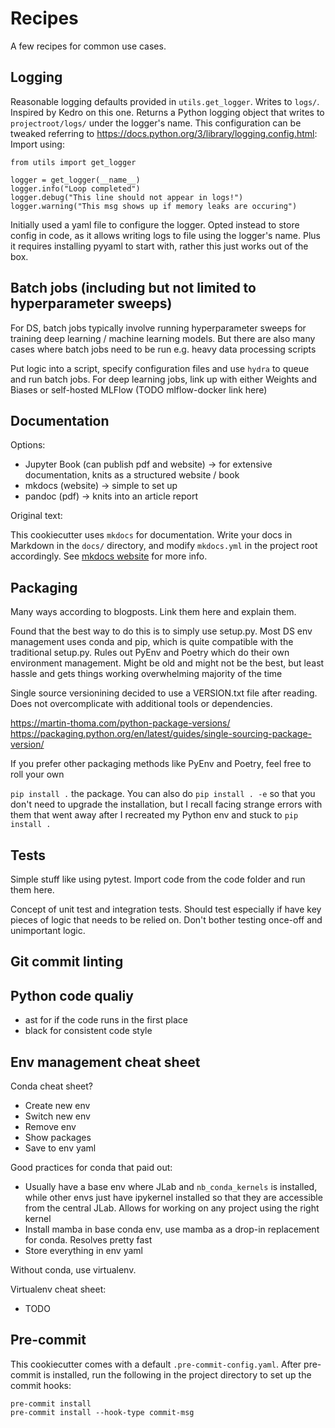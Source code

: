 # Recipes


A few recipes for common use cases.

## Logging

Reasonable logging defaults provided in `utils.get_logger`. Writes to `logs/`. Inspired by Kedro on this one. Returns a Python logging object that writes to `projectroot/logs/` under the logger's name.
This configuration can be tweaked referring to https://docs.python.org/3/library/logging.config.html:
Import using: 

```
from utils import get_logger 

logger = get_logger(__name__)
logger.info("Loop completed")
logger.debug("This line should not appear in logs!")
logger.warning("This msg shows up if memory leaks are occuring")
```

Initially used a yaml file to configure the logger. Opted instead to store config in code, as it allows writing logs to file using the logger's name. Plus it requires installing pyyaml to start with, rather this just works out of the box. 


## Batch jobs (including but not limited to hyperparameter sweeps)

For DS, batch jobs typically involve running hyperparameter sweeps for training deep learning / machine learning models. But there are also many cases where batch jobs need to be run e.g. heavy data processing scripts 

Put logic into a script, specify configuration files and use `hydra` to queue and run batch jobs. For deep learning jobs, link up with either Weights and Biases or self-hosted MLFlow (TODO mlflow-docker link here)

## Documentation

Options:

+ Jupyter Book (can publish pdf and website) -> for extensive documentation, knits as a structured website / book
+ mkdocs (website) -> simple to set up
+ pandoc (pdf) -> knits into an article report

Original text:

This cookiecutter uses `mkdocs` for documentation. Write your docs in Markdown in the `docs/` directory, and modify `mkdocs.yml` in the project root accordingly. See [mkdocs website](https://www.mkdocs.org/) for more info.

## Packaging

Many ways according to blogposts. Link them here and explain them.

Found that the best way to do this is to simply use setup.py. Most DS env management uses conda and pip, which is quite compatible with the traditional setup.py. Rules out PyEnv and Poetry which do their own environment management. Might be old and might not be the best, but least hassle and gets things working overwhelming majority of the time

Single source versionining decided to use a VERSION.txt file after reading. Does not overcomplicate with additional tools or dependencies.

https://martin-thoma.com/python-package-versions/
https://packaging.python.org/en/latest/guides/single-sourcing-package-version/

If you prefer other packaging methods like PyEnv and Poetry, feel free to roll your own

`pip install .` the package. You can also do `pip install . -e` so that you don't need to upgrade the installation, but I recall facing strange errors with them that went away after I recreated my Python env and stuck to `pip install .`

## Tests

Simple stuff like using pytest. Import code from the code folder and run them here.

Concept of unit test and integration tests. Should test especially if have key pieces of logic that needs to be relied on. Don't bother testing once-off and unimportant logic.

## Git commit linting

## Python code qualiy

+ ast for if the code runs in the first place
+ black for consistent code style

## Env management cheat sheet

Conda cheat sheet?
+ Create new env
+ Switch new env
+ Remove env
+ Show packages
+ Save to env yaml

Good practices for conda that paid out:
+ Usually have a base env where JLab and `nb_conda_kernels` is installed, while other envs just have ipykernel installed so that they are accessible from the central JLab. Allows for working on any project using the right kernel
+ Install mamba in base conda env, use mamba as a drop-in replacement for conda. Resolves pretty fast
+ Store everything in env yaml

Without conda, use virtualenv.

Virtualenv cheat sheet:
+ TODO


## Pre-commit

This cookiecutter comes with a default `.pre-commit-config.yaml`. After pre-commit is installed, run the following in the project directory to set up the commit hooks:

```
pre-commit install
pre-commit install --hook-type commit-msg
```
